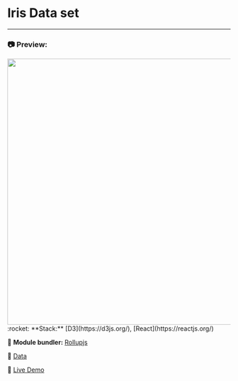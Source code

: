 # Iris Data set
---

### :camera: Preview: 

<img src="https://projects-preview.s3.eu-west-3.amazonaws.com/United+States+GDP+bar+chart+mbdev.webp" width="600"  />
:rocket: **Stack:** [D3](https://d3js.org/), [React](https://reactjs.org/)

:hammer: **Module bundler:** [Rollupjs](https://rollupjs.org/guide/en/)

:page_with_curl: [Data](https://gist.github.com/curran/a08a1080b88344b0c8a7)

:pushpin: [Live Demo](https://usgdp-mbdev.netlify.app/)
